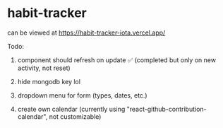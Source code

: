 # habit-tracker

can be viewed at https://habit-tracker-iota.vercel.app/

Todo:

1. component should refresh on update ✅ (completed but only on new activity, not reset)

2. hide mongodb key lol

3. dropdown menu for form (types, dates, etc.)

4. create own calendar (currently using "react-github-contribution-calendar", not customizable)
